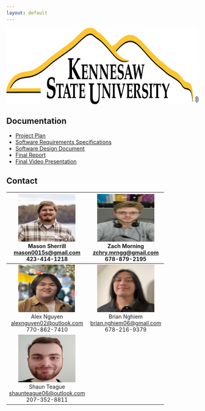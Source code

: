 ```yaml
---
layout: default
---
```


<img src="assets/images/KSULogo.png" alt="Kennesaw State University Logo" width ="700" height="200"/>

## Documentation

* [Project Plan](./project-plan.html)
* [Software Requirements Specifications](./SRS.html)
* [Software Design Document](./SDD.html)
* [Final Report](./FinalReport.html)
* [Final Video Presentation](./VideoPresentation.html)


## Contact

|<img src="assets/images/Mason.png" alt="Mason Sherrill" width="150" height="125"/> <br> Mason Sherrill <br> <mason0015s@gmail.com> <br>  423-414-1218| <img src="assets/images/Zach.png" alt="Zach Morning" width="150" height="125"/> <br> Zach Morning <br> <zchry.mrngg@gmail.com> <br> 678-879-2195
|:---------------:|:----------------------------:
|  <img src="assets/images/Alex.png" alt="Alex Nguyen" width="150" height="125"/> <br> Alex Nguyen  <br> <alexnguyen02@outlook.com> <br> 770-862-7410 | <img src="assets/images/Brian.png" alt="Brian Nghiem" width="150" height="125"/> <br> Brian Nghiem <br> <brian.nghiem06@gmail.com> <br> 678-216-9379 
| <img src="assets/images/Shaun.png" alt="Shaun Teague" width="150" height="125"/> <br> Shaun Teague <br> <shaunteague06@outlook.com> <br> 207-352-8811 

